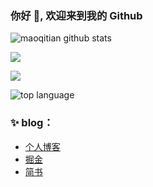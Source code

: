 ### 你好 👋, 欢迎来到我的 Github
![maoqitian github stats](https://github-readme-stats.vercel.app/api?username=maoqitian&show_icons=true)
<p align="left">
  <a href="https://github.com/maoqitian">
    <img src="https://github-readme-stats.wasabeef.vercel.app/api?username=maoqitian&show_icons=true&line_height=21&show_icons=true&theme=vue" />
  </a>
</p>

<p align="left">
  <a href="https://github.com/maoqitian">
    <img src="https://komarev.com/ghpvc/?username=maoqitian&color=brightgreen&label=👁%20Views" />
  </a>  
</p>

![top language](https://github-readme-stats.vercel.app/api/top-langs/?username=maoqitian&layout=compact&card_width=445)

### ✨ blog：
- [个人博客](https://www.maoqitian.com/)
- [掘金](https://juejin.im/user/59e956626fb9a045204b57d4)
- [简书](https://www.jianshu.com/u/f58cd7ff1a08)

<!--
**maoqitian/maoqitian** is a ✨ _special_ ✨ repository because its `README.md` (this file) appears on your GitHub profile.

Here are some ideas to get you started:

- 🔭 I’m currently working on ...
- 🌱 I’m currently learning ...
- 👯 I’m looking to collaborate on ...
- 🤔 I’m looking for help with ...
- 💬 Ask me about ...
- 📫 How to reach me: ...
- 😄 Pronouns: ...
- ⚡ Fun fact: ...
-->
